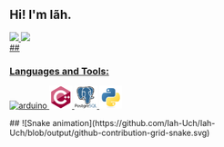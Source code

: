 <div>
  
## Hi! I'm Iãh.
  <a href="https://github.com/Iah-Uch">
  <img height="150rem" src="https://github-readme-stats.vercel.app/api?username=Iah-Uch&show_icons=true&theme=dracula&include_all_commits=true&count_private=true"/>
  <img height="150rem" src="https://github-readme-stats.vercel.app/api/top-langs/?username=Iah-Uch&layout=compact&langs_count=7&theme=dracula"/>
</div>
##
<div>

  <h3 align="left">Languages and Tools:</h3>
  <p align="left"> <a href="https://www.arduino.cc/" target="_blank"> <img src="https://cdn.worldvectorlogo.com/logos/arduino-1.svg" alt="arduino" width="40" height="40"/> </a> <a href="https://www.w3schools.com/cpp/" target="_blank"> <img src="https://raw.githubusercontent.com/devicons/devicon/master/icons/cplusplus/cplusplus-original.svg" alt="cplusplus" width="40" height="40"/> </a> <a href="https://www.postgresql.org" target="_blank"> <img src="https://raw.githubusercontent.com/devicons/devicon/master/icons/postgresql/postgresql-original-wordmark.svg" alt="postgresql" width="40" height="40"/> </a> <a href="https://www.python.org" target="_blank"> <img src="https://raw.githubusercontent.com/devicons/devicon/master/icons/python/python-original.svg" alt="python" width="40" height="40"/> </a> </p>
##
  ![Snake animation](https://github.com/Iah-Uch/Iah-Uch/blob/output/github-contribution-grid-snake.svg)

</div>
